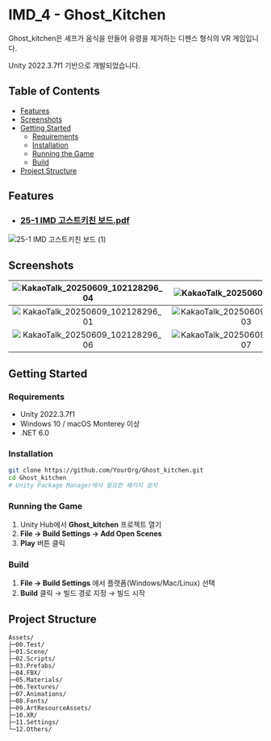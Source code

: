 # IMD_4 - Ghost_Kitchen

Ghost_kitchen은 셰프가 음식을 만들어 유령을 제거하는 디펜스 형식의 VR 게임입니다.

Unity 2022.3.7f1 기반으로 개발되었습니다.

## Table of Contents
- [Features](#features)
- [Screenshots](#screenshots)
- [Getting Started](#getting-started)
  - [Requirements](#requirements)
  - [Installation](#installation)
  - [Running the Game](#running-the-game)
  - [Build](#build)
- [Project Structure](#project-structure)

## Features
- ### [25-1 IMD 고스트키친 보드.pdf](https://github.com/user-attachments/files/20677380/25-1.IMD.pdf)

![25-1 IMD 고스트키친 보드 (1)](https://github.com/user-attachments/assets/239c1a4a-0312-4e9f-b2bf-8e6d91b36f73)


## Screenshots
| ![KakaoTalk_20250609_102128296_04](https://github.com/user-attachments/assets/a95aefbb-a383-4acc-9641-ce714f47a4c3) | ![KakaoTalk_20250609_102128296](https://github.com/user-attachments/assets/c267651e-c1c7-4e06-ac53-835a7dd36a9d) |
|:---:|:---:|
| ![KakaoTalk_20250609_102128296_01](https://github.com/user-attachments/assets/f8ead0d6-9a35-4a36-aabf-0a98b87bada8) | ![KakaoTalk_20250609_102128296_03](https://github.com/user-attachments/assets/6eacd74b-8990-4255-8529-4f6a1c91a0e8) |
| ![KakaoTalk_20250609_102128296_06](https://github.com/user-attachments/assets/e9e8b7c2-ab7e-4040-990a-65126b0a90d6) | ![KakaoTalk_20250609_102128296_07](https://github.com/user-attachments/assets/a5454cee-83c0-4bc2-bf98-defa679546ef) |



## Getting Started

### Requirements
- Unity 2022.3.7f1
- Windows 10 / macOS Monterey 이상  
- .NET 6.0

### Installation
```bash
git clone https://github.com/YourOrg/Ghost_kitchen.git
cd Ghost_kitchen
# Unity Package Manager에서 필요한 패키지 설치
```

### Running the Game
1. Unity Hub에서 **Ghost_kitchen** 프로젝트 열기  
2. **File → Build Settings → Add Open Scenes**  
3. **Play** 버튼 클릭

### Build
1. **File → Build Settings** 에서 플랫폼(Windows/Mac/Linux) 선택  
2. **Build** 클릭 → 빌드 경로 지정 → 빌드 시작

## Project Structure
```text
Assets/
├─00.Test/
├─01.Scene/
├─02.Scripts/
├─03.Prefabs/
├─04.FBX/
├─05.Materials/
├─06.Textures/
├─07.Animations/
├─08.Fonts/
├─09.ArtResourceAssets/
├─10.XR/
├─11.Settings/
└─12.Others/
```



